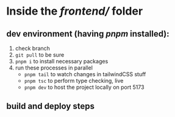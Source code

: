 # Inside the _frontend/_ folder

## dev environment (having _pnpm_ installed):

1. check branch
2. `git pull` to be sure
3. `pnpm i` to install necessary packages
4. run these processes in parallel
   - `pnpm tail` to watch changes in tailwindCSS stuff
   - `pnpm tsc` to perform type checking, live
   - `pnpm dev` to host the project locally on port 5173

## build and deploy steps

[//]: # 'TODO write build steps'
